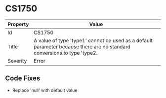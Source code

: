 # CS1750

| Property | Value                                                                                                                    |
| -------- | ------------------------------------------------------------------------------------------------------------------------ |
| Id       | CS1750                                                                                                                   |
| Title    | A value of type 'type1' cannot be used as a default parameter because there are no standard conversions to type 'type2\. |
| Severity | Error                                                                                                                    |

## Code Fixes

* Replace 'null' with default value
